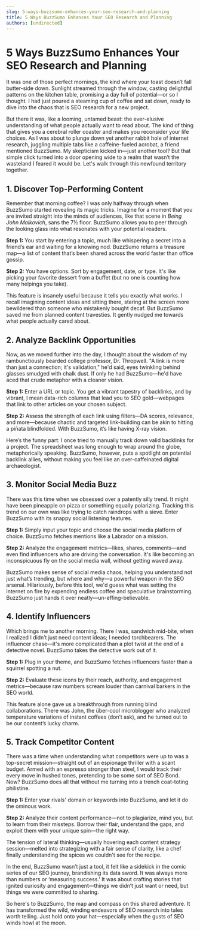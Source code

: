 ```yaml
---
slug: 5-ways-buzzsumo-enhances-your-seo-research-and-planning
title: 5 Ways BuzzSumo Enhances Your SEO Research and Planning
authors: [undirected]
---
```



# 5 Ways BuzzSumo Enhances Your SEO Research and Planning

It was one of those perfect mornings, the kind where your toast doesn’t fall butter-side down. Sunlight streamed through the window, casting delightful patterns on the kitchen table, promising a day full of potential—or so I thought. I had just poured a steaming cup of coffee and sat down, ready to dive into the chaos that is SEO research for a new project. 

But there it was, like a looming, untamed beast: the ever-elusive understanding of what people actually want to read about. The kind of thing that gives you a cerebral roller coaster and makes you reconsider your life choices. As I was about to plunge down yet another rabbit hole of internet research, juggling multiple tabs like a caffeine-fueled acrobat, a friend mentioned BuzzSumo. My skepticism kicked in—just another tool? But that simple click turned into a door opening wide to a realm that wasn’t the wasteland I feared it would be. Let's walk through this newfound territory together. 

## 1. Discover Top-Performing Content

Remember that morning coffee? I was only halfway through when BuzzSumo started revealing its magic tricks. Imagine for a moment that you are invited straight into the minds of audiences, like that scene in *Being John Malkovich*, sans the 7½ floor. BuzzSumo allows you to peer through the looking glass into what resonates with your potential readers.

**Step 1:** You start by entering a topic, much like whispering a secret into a friend’s ear and waiting for a knowing nod. BuzzSumo returns a treasure map—a list of content that’s been shared across the world faster than office gossip. 

**Step 2:** You have options. Sort by engagement, date, or type. It's like picking your favorite dessert from a buffet (but no one is counting how many helpings you take).

This feature is insanely useful because it tells you exactly what works. I recall imagining content ideas and sitting there, staring at the screen more bewildered than someone who mistakenly bought decaf. But BuzzSumo saved me from planned content travesties. It gently nudged me towards what people actually cared about.

## 2. Analyze Backlink Opportunities

Now, as we moved further into the day, I thought about the wisdom of my rambunctiously bearded college professor, Dr. Thropwell. "A link is more than just a connection; it's validation," he'd said, eyes twinkling behind glasses smudged with chalk dust. If only he had BuzzSumo—he'd have aced that crude metaphor with a cleaner vision.

**Step 1:** Enter a URL or topic. You get a vibrant tapestry of backlinks, and by vibrant, I mean data-rich columns that lead you to SEO gold—webpages that link to other articles on your chosen subject.

**Step 2:** Assess the strength of each link using filters—DA scores, relevance, and more—because chaotic and targeted link-building can be akin to hitting a piñata blindfolded. With BuzzSumo, it’s like having X-ray vision.

Here’s the funny part: I once tried to manually track down valid backlinks for a project. The spreadsheet was long enough to wrap around the globe, metaphorically speaking. BuzzSumo, however, puts a spotlight on potential backlink allies, without making you feel like an over-caffeinated digital archaeologist.

## 3. Monitor Social Media Buzz

There was this time when we obsessed over a patently silly trend. It might have been pineapple on pizza or something equally polarizing. Tracking this trend on our own was like trying to catch raindrops with a sieve. Enter BuzzSumo with its snappy social listening features.

**Step 1:** Simply input your topic and choose the social media platform of choice. BuzzSumo fetches mentions like a Labrador on a mission.

**Step 2:** Analyze the engagement metrics—likes, shares, comments—and even find influencers who are driving the conversation. It's like becoming an inconspicuous fly on the social media wall, without getting waved away.

BuzzSumo makes sense of social media chaos, helping you understand not just what’s trending, but where and why—a powerful weapon in the SEO arsenal. Hilariously, before this tool, we'd guess what was setting the internet on fire by expending endless coffee and speculative brainstorming. BuzzSumo just hands it over neatly—un-effing-believable.

## 4. Identify Influencers

Which brings me to another morning. There I was, sandwich mid-bite, when I realized I didn’t just need content ideas; I needed torchbearers. The influencer chase—it's more complicated than a plot twist at the end of a detective novel. BuzzSumo takes the detective work out of it.

**Step 1:** Plug in your theme, and BuzzSumo fetches influencers faster than a squirrel spotting a nut.

**Step 2:** Evaluate these icons by their reach, authority, and engagement metrics—because raw numbers scream louder than carnival barkers in the SEO world.

This feature alone gave us a breakthrough from running blind collaborations. There was John, the über-cool microblogger who analyzed temperature variations of instant coffees (don’t ask), and he turned out to be our content’s lucky charm.

## 5. Track Competitor Content

There was a time when understanding what competitors were up to was a top-secret mission—straight out of an espionage thriller with a scant budget. Armed with an espresso stronger than steel, I would track their every move in hushed tones, pretending to be some sort of SEO Bond. Now? BuzzSumo does all that without me turning into a trench coat-toting philistine.

**Step 1:** Enter your rivals' domain or keywords into BuzzSumo, and let it do the ominous work.

**Step 2:** Analyze their content performance—not to plagiarize, mind you, but to learn from their missteps. Borrow their flair, understand the gaps, and exploit them with your unique spin—the right way.

The tension of lateral thinking—usually hovering each content strategy session—melted into strategizing with a fair sense of clarity, like a chef finally understanding the spices we couldn't see for the recipe.

In the end, BuzzSumo wasn’t just a tool, it felt like a sidekick in the comic series of our SEO journey, brandishing its data sword. It was always more than numbers or ‘measuring success.’ It was about crafting stories that ignited curiosity and engagement—things we didn’t just want or need, but things we were committed to sharing.

So here's to BuzzSumo, the map and compass on this shared adventure. It has transformed the wild, winding endeavors of SEO research into tales worth telling. Just hold onto your hat—especially when the gusts of SEO winds howl at the moon.
